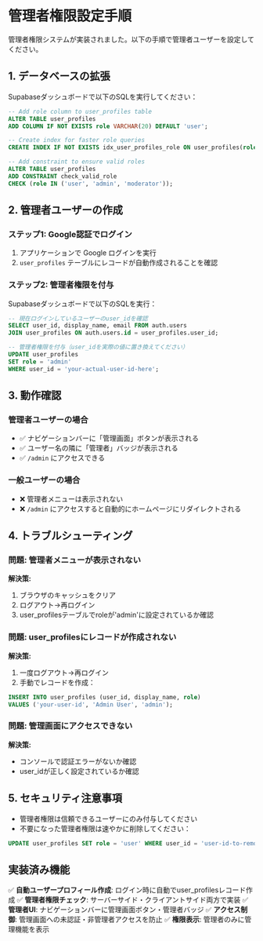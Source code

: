 # 管理者権限設定手順

管理者権限システムが実装されました。以下の手順で管理者ユーザーを設定してください。

## 1. データベースの拡張

Supabaseダッシュボードで以下のSQLを実行してください：

```sql
-- Add role column to user_profiles table
ALTER TABLE user_profiles 
ADD COLUMN IF NOT EXISTS role VARCHAR(20) DEFAULT 'user';

-- Create index for faster role queries
CREATE INDEX IF NOT EXISTS idx_user_profiles_role ON user_profiles(role);

-- Add constraint to ensure valid roles
ALTER TABLE user_profiles 
ADD CONSTRAINT check_valid_role 
CHECK (role IN ('user', 'admin', 'moderator'));
```

## 2. 管理者ユーザーの作成

### ステップ1: Google認証でログイン
1. アプリケーションで Google ログインを実行
2. `user_profiles` テーブルにレコードが自動作成されることを確認

### ステップ2: 管理者権限を付与
Supabaseダッシュボードで以下のSQLを実行：

```sql
-- 現在ログインしているユーザーのuser_idを確認
SELECT user_id, display_name, email FROM auth.users 
JOIN user_profiles ON auth.users.id = user_profiles.user_id;

-- 管理者権限を付与（user_idを実際の値に置き換えてください）
UPDATE user_profiles 
SET role = 'admin' 
WHERE user_id = 'your-actual-user-id-here';
```

## 3. 動作確認

### 管理者ユーザーの場合
- ✅ ナビゲーションバーに「管理画面」ボタンが表示される
- ✅ ユーザー名の隣に「管理者」バッジが表示される
- ✅ `/admin` にアクセスできる

### 一般ユーザーの場合
- ❌ 管理者メニューは表示されない
- ❌ `/admin` にアクセスすると自動的にホームページにリダイレクトされる

## 4. トラブルシューティング

### 問題: 管理者メニューが表示されない
**解決策:**
1. ブラウザのキャッシュをクリア
2. ログアウト→再ログイン
3. user_profilesテーブルでroleが'admin'に設定されているか確認

### 問題: user_profilesにレコードが作成されない
**解決策:**
1. 一度ログアウト→再ログイン
2. 手動でレコードを作成：
```sql
INSERT INTO user_profiles (user_id, display_name, role) 
VALUES ('your-user-id', 'Admin User', 'admin');
```

### 問題: 管理画面にアクセスできない
**解決策:**
- コンソールで認証エラーがないか確認
- user_idが正しく設定されているか確認

## 5. セキュリティ注意事項

- 管理者権限は信頼できるユーザーにのみ付与してください
- 不要になった管理者権限は速やかに削除してください：
```sql
UPDATE user_profiles SET role = 'user' WHERE user_id = 'user-id-to-remove';
```

## 実装済み機能

✅ **自動ユーザープロフィール作成**: ログイン時に自動でuser_profilesレコード作成
✅ **管理者権限チェック**: サーバーサイド・クライアントサイド両方で実装
✅ **管理者UI**: ナビゲーションバーに管理画面ボタン・管理者バッジ
✅ **アクセス制御**: 管理画面への未認証・非管理者アクセスを防止
✅ **権限表示**: 管理者のみに管理機能を表示